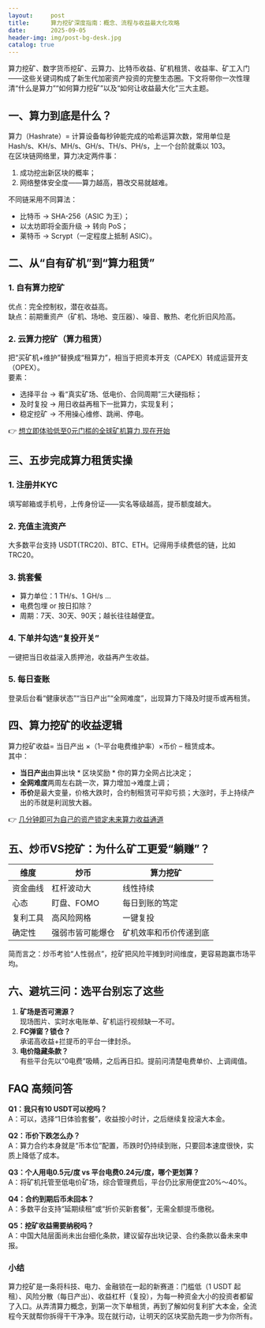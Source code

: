 ```yaml
---
layout:     post
title:      算力挖矿深度指南：概念、流程与收益最大化攻略
date:       2025-09-05
header-img: img/post-bg-desk.jpg
catalog: true
---
```


算力挖矿、数字货币挖矿、云算力、比特币收益、矿机租赁、收益率、矿工入门——这些关键词构成了新生代加密资产投资的完整生态圈。下文将带你一次性理清“什么是算力”“如何算力挖矿”以及“如何让收益最大化”三大主题。

## 一、算力到底是什么？

算力（Hashrate）= 计算设备每秒钟能完成的哈希运算次数，常用单位是 Hash/s、KH/s、MH/s、GH/s、TH/s、PH/s，上一个台阶就乘以 103。  
在区块链网络里，算力决定两件事：  
1. 成功挖出新区块的概率；  
2. 网络整体安全度——算力越高，篡改交易就越难。

不同链采用不同算法：  
- 比特币 → SHA-256（ASIC 为王）；  
- 以太坊即将全面升级 → 转向 PoS；  
- 莱特币 → Scrypt（一定程度上抵制 ASIC）。  

## 二、从“自有矿机”到“算力租赁”

### 1. 自有算力挖矿

优点：完全控制权，潜在收益高。  
缺点：前期重资产（矿机、场地、变压器）、噪音、散热、老化折旧风险高。  

### 2. 云算力挖矿（算力租赁）

把“买矿机+维护”替换成“租算力”，相当于把资本开支（CAPEX）转成运营开支（OPEX）。  
要素：  
- 选择平台 → 看“真实矿场、低电价、合同周期”三大硬指标；  
- 及时复投 → 用日收益再租下一批算力，实现复利；  
- 稳定挖矿 → 不用操心维修、跳闸、停电。  

👉 [想立即体验低至0元门槛的全球矿机算力,现在开始](https://okxdog.com/)

## 三、五步完成算力租赁实操

### 1. 注册并KYC  
填写邮箱或手机号，上传身份证——实名等级越高，提币额度越大。  

### 2. 充值主流资产  
大多数平台支持 USDT(TRC20)、BTC、ETH。记得用手续费低的链，比如TRC20。  

### 3. 挑套餐  
- 算力单位：1 TH/s、1 GH/s …  
- 电费包埋 or 按日扣除？  
- 周期：7天、30天、90天；越长往往越便宜。  

### 4. 下单并勾选“复投开关”  
一键把当日收益滚入质押池，收益再产生收益。  

### 5. 每日查账  
登录后台看“健康状态”“当日产出”“全网难度”，出现算力下降及时提币或再租赁。  

## 四、算力挖矿的收益逻辑

算力挖矿收益= 当日产出 ×（1–平台电费维护率）×币价 – 租赁成本。  
其中：  
- **当日产出**由算出块 * 区块奖励 * 你的算力全网占比决定；  
- **全网难度**两周左右跳一次，算力增加→难度上调；  
- **币价**是最大变量，价格大跌时，合约制租赁可平抑亏损；大涨时，手上持续产出的币就是利润放大器。  

👉 [几分钟即可为自己的资产锁定未来算力收益通道](https://okxdog.com/)

## 五、炒币VS挖矿：为什么矿工更爱“躺赚”？

| 维度 | 炒币 | 算力挖矿 |
|------|------|-----------|
| 资金曲线 | 杠杆波动大 | 线性持续 |
| 心态 | 盯盘、FOMO | 每日到账的笃定 |
| 复利工具 | 高风险网格 | 一键复投 |
| 确定性 | 强弱市皆可能爆仓 | 矿机效率和币价传递到底 |

简而言之：炒币考验“人性弱点”，挖矿把风险平摊到时间维度，更容易跑赢市场平均。

## 六、避坑三问：选平台别忘了这些

1. **矿场是否可溯源？**  
   现场图片、实时水电账单、矿机运行视频缺一不可。  
2. **FC弹窗？锁仓？**  
   承诺高收益+拦提币的平台一律封杀。  
3. **电价隐藏条款？**  
   有些平台先以“0电费”吸睛，之后再日扣。提前问清楚电费单价、上调阈值。

## FAQ 高频问答

**Q1：我只有10 USDT可以挖吗？**  
A：可以，选择“1日体验套餐”，收益按小时计，之后继续复投滚大本金。

**Q2：币价下跌怎么办？**  
A：算力合约本身就是“币本位”配置，币跌时仍持续到账，只要回本速度很快，实质上降低了成本。

**Q3：个人用电0.5元/度 vs 平台电费0.24元/度，哪个更划算？**  
A：将矿机托管至低电价矿场，综合管理费后，平台仍比家用便宜20%～40%。

**Q4：合约到期后币未回本？**  
A：多数平台支持“延期续租”或“折价买新套餐”，无需全额提币缴税。

**Q5：挖矿收益需要纳税吗？**  
A：中国大陆层面尚未出台细化条款，建议留存出块记录、合约条款以备未来申报。

### 小结  
算力挖矿是一条将科技、电力、金融锁在一起的新赛道：门槛低（1 USDT 起租）、风险分散（每日产出）、收益杠杆（复投），为每一种资金大小的投资者都留了入口。从弄清算力概念，到第一次下单租赁，再到了解如何复利扩大本金，全流程今天就帮你拆得干干净净。现在就行动，让明天的区块奖励先跑一步为你所有。